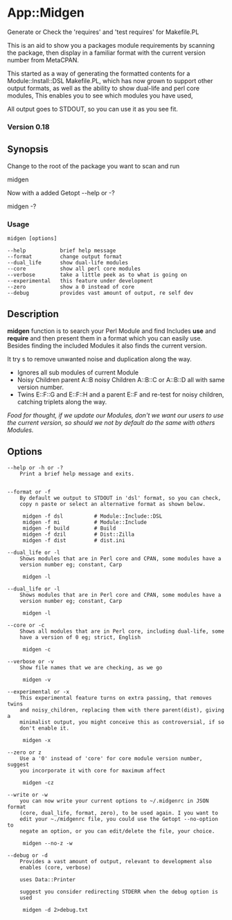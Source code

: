 App::Midgen
==========

Generate or Check the 'requires' and 'test requires' for Makefile.PL

This is an aid to show you a packages module requirements by scanning the package, 
then display in a familiar format with the current version number from MetaCPAN.

This started as a way of generating the formatted contents for a 
Module::Install::DSL Makefile.PL, which has now grown to support other output 
formats, as well as the ability to show dual-life and perl core modules, 
This enables you to see which modules you have used,

All output goes to STDOUT, so you can use it as you see fit.

### Version 0.18

## Synopsis

Change to the root of the package you want to scan and run

 midgen


Now with a added Getopt --help or -?

 midgen -?

### Usage
    midgen [options]

    --help           brief help message
    --format         change output format
    --dual_life      show dual-life modules
    --core           show all perl core modules
    --verbose        take a little peek as to what is going on
    --experimental   this feature under development
    --zero           show a 0 instead of core
    --debug          provides vast amount of output, re self dev


## Description
**midgen** function is to search your Perl Module and find Includes **use** and **require** and then present them in a format which you can easily use.
Besides finding the included Modules it also finds the current version.

It try s to remove unwanted noise and duplication along the way.
* Ignores all sub modules of current Module
* Noisy Children parent A::B noisy Children A::B::C or A::B::D all with same version number.
* Twins E::F::G and E::F::H and a parent E::F and re-test for noisy children, catching triplets along the way.


_Food for thought, if we update our Modules, don't we want our users to use the current version, so should we not by default do the same with others Modules._

## Options

    --help or -h or -?
        Print a brief help message and exits.


    --format or -f
        By default we output to STDOUT in 'dsl' format, so you can check,
        copy n paste or select an alternative format as shown below.

         midgen -f dsl          # Module::Include::DSL
         midgen -f mi           # Module::Include
         midgen -f build        # Build
         midgen -f dzil         # Dist::Zilla
         midgen -f dist         # dist.ini

    --dual_life or -l
        Shows modules that are in Perl core and CPAN, some modules have a
        version number eg; constant, Carp

         midgen -l

    --dual_life or -l
        Shows modules that are in Perl core and CPAN, some modules have a
        version number eg; constant, Carp

         midgen -l

    --core or -c
        Shows all modules that are in Perl core, including dual-life, some
        have a version of 0 eg; strict, English

         midgen -c

    --verbose or -v
        Show file names that we are checking, as we go

         midgen -v

    --experimental or -x
        This experimental feature turns on extra passing, that removes twins
        and noisy_children, replacing them with there parent(dist), giving a
        minimalist output, you might conceive this as controversial, if so
        don't enable it.

         midgen -x

    --zero or z
        Use a '0' instead of 'core' for core module version number, suggest
        you incorporate it with core for maximum affect

         midgen -cz

    --write or -w
        you can now write your current options to ~/.midgenrc in JSON format
        (core, dual_life, format, zero), to be used again. I you want to
        edit your ~./midgenrc file, you could use the Getopt --no-option to
        negate an option, or you can edit/delete the file, your choice.

         midgen --no-z -w

    --debug or -d
        Provides a vast amount of output, relevant to development also
        enables (core, verbose)

        uses Data::Printer

        suggest you consider redirecting STDERR when the debug option is
        used

         midgen -d 2>debug.txt


